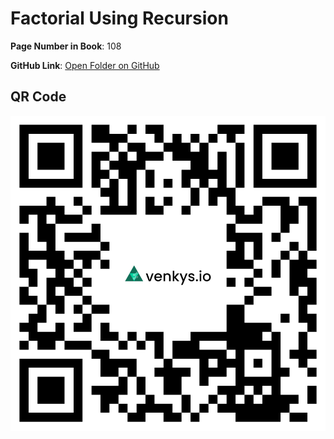 
# Factorial Using Recursion

**Page Number in Book**: 108

**GitHub Link**: [Open Folder on GitHub](https://github.com/venkys-media/Venky_on_Datastructures/tree/main/Factorial-Recursion)


## QR Code
![QR Code](./URL%20QR%20Code%20(16).png)

